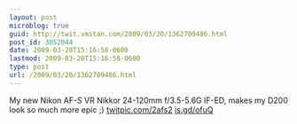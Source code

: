 ```yaml
---
layout: post
microblog: true
guid: http://twit.vmstan.com/2009/03/20/1362709486.html
post_id: 3052044
date: 2009-03-20T15:16:58-0600
lastmod: 2009-03-20T15:16:58-0600
type: post
url: /2009/03/20/1362709486.html
---
```

My new Nikon AF-S VR Nikkor 24-120mm f/3.5-5.6G IF-ED, makes my D200 look so much more epic ;) [twitpic.com/2afs2](http://twitpic.com/2afs2) [is.gd/ofuQ](http://is.gd/ofuQ)
